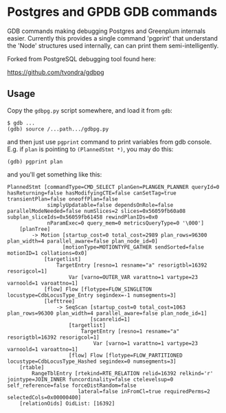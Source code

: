 Postgres and GPDB GDB commands
=======================

GDB commands making debugging Postgres and Greenplum internals easier.
Currently this provides a single command 'pgprint' that understand the 'Node'
structures used internally, can can print them semi-intelligently.

Forked from PostgreSQL debugging tool found here:

https://github.com/tvondra/gdbpg


Usage
-----

Copy the `gdbpg.py` script somewhere, and load it from `gdb`:

    $ gdb ... 
    (gdb) source /...path.../gdbpg.py 

and then just use `pgprint` command to print variables from gdb console.
E.g. if `plan` is pointing to `(PlannedStmt *)`, you may do this:
    
    (gdb) pgprint plan

and you'll get something like this:

```
PlannedStmt [commandType=CMD_SELECT planGen=PLANGEN_PLANNER queryId=0 hasReturning=false hasModifyingCTE=false canSetTag=true transientPlan=false oneoffPlan=false
             simplyUpdatable=false dependsOnRole=false parallelModeNeeded=false numSlices=2 slices=0x56059fb60a08 subplan_sliceIds=0x56059fb61458 rewindPlanIDs=0x0
             nParamExec=0 query_mem=0 metricsQueryType=0 '\000']
	[planTree] 
		-> Motion [startup_cost=0 total_cost=2989 plan_rows=96300 plan_width=4 parallel_aware=false plan_node_id=0]
		          [motionType=MOTIONTYPE_GATHER sendSorted=false motionID=1 collations=0x0]
			[targetlist] 
				TargetEntry [resno=1 resname="a" resorigtbl=16392 resorigcol=1]
					Var [varno=OUTER_VAR varattno=1 vartype=23 varnoold=1 varoattno=1]
			[flow] Flow [flotype=FLOW_SINGLETON locustype=CdbLocusType_Entry segindex=-1 numsegments=3]
			[lefttree] 
				-> SeqScan [startup_cost=0 total_cost=1063 plan_rows=96300 plan_width=4 parallel_aware=false plan_node_id=1]
				           [scanrelid=1]
					[targetlist] 
						TargetEntry [resno=1 resname="a" resorigtbl=16392 resorigcol=1]
							Var [varno=1 varattno=1 vartype=23 varnoold=1 varoattno=1]
					[flow] Flow [flotype=FLOW_PARTITIONED locustype=CdbLocusType_Hashed segindex=0 numsegments=3]
	[rtable] 
		RangeTblEntry [rtekind=RTE_RELATION relid=16392 relkind='r' jointype=JOIN_INNER funcordinality=false ctelevelsup=0 self_reference=false forceDistRandom=false
		               lateral=false inFromCl=true requiredPerms=2 selectedCols=0x00000400]
	[relationOids] OidList: [16392]
```
